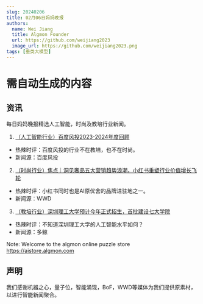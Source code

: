 ```yaml
---
slug: 20240206
title: 02月06日妈妈晚报
authors:
  name: Wei Jiang
  title: Algmon Founder
  url: https://github.com/weijiang2023
  image_url: https://github.com/weijiang2023.png
tags: [垂类大模型]
---
```


# 需自动生成的内容
## 资讯
每日妈妈晚报精选人工智能，时尚及教培行业新闻。

1. [（人工智能行业）百度风投2023-2024年度回顾](https://mp.weixin.qq.com/s/Q93jcUrdQbvZfjMT66zQIA)
* 热辣时评：百度风投的行业不在教培，也不在时尚。
* 新闻源：百度风投

2. [（时尚行业）焦点｜洞见奢品五大营销趋势浪潮，小红书重塑行业价值增长飞轮](https://mp.weixin.qq.com/s/YxYVUqeSO5k-jZ-KFULq6A)
* 热辣时评：小红书同时也是AI原优舍的品牌进驻地之一。
* 新闻源：WWD

3. [（教培行业）深圳理工大学预计今年正式招生，首批建设七大学院](https://mp.weixin.qq.com/s/n5kKc6k8q0tl5xTwpj0dSg)
* 热辣时评：不知道深圳理工大学的人工智能水平如何？
* 新闻源：多鲸

Note: Welcome to the algmon online puzzle store https://aistore.algmon.com

## 声明

我们感谢机器之心，量子位，智能涌现，BoF，WWD等媒体为我们提供原素材，以进行智能新闻聚合。